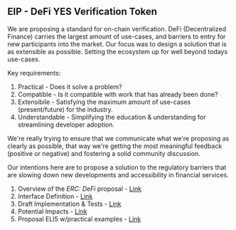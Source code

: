 ## EIP - DeFi YES Verification Token

We are proposing a standard for on-chain verification. DeFi (Decentralized Finance) carries the largest amount of use-cases, and barriers to entry for new participants into the market. Our focus was to design a solution that is as extensible as possible. Setting the ecosystem up for well beyond todays use-cases. 

Key requirements:
1. Practical - Does it solve a problem?
2. Compatible - Is it compatible with work that has already been done?
3. Extensibile - Satisfying the maximum amount of use-cases (present/future) for the industry.
4. Understandable - Simplifying the education & understanding for streamlining developer adoption.

We're really trying to ensure that we communicate what we're proposing as clearly as possible, that way we're getting the most meaningful feedback (positive or negative) and fostering a solid community discussion.

Our intentions here are to propose a solution to the regulatory barriers that are slowing down new developments and accessibility in financial services. 

1. Overview of the _ERC: DeFi_ proposal - [Link](https://github.com/sendwyre/EIPs/blob/master/EIPS/eip-compliance-token.md)
2. Interface Definition - [Link](https://github.com/sendwyre/EIP-Resources/blob/master/Interface.md)
3. Draft Implementation & Tests - [Link](https://github.com/sendwyre/yes-compliance-token)
4. Potential Impacts - [Link](https://github.com/sendwyre/EIP-Resources/blob/master/Potential%20Impacts.md) 
5. Proposal ELI5 w/practical examples - [Link](https://github.com/sendwyre/EIP-Resources/blob/master/ELI5.md)
